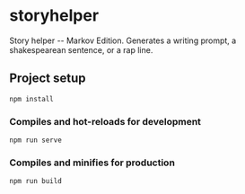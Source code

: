 # storyhelper

Story helper -- Markov Edition. Generates a writing prompt, a shakespearean sentence, or a rap line.

## Project setup
```
npm install
```

### Compiles and hot-reloads for development
```
npm run serve
```

### Compiles and minifies for production
```
npm run build
```